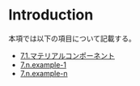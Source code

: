 # Introduction
本項では以下の項目について記載する。

* [7.1.マテリアルコンポーネント](./7_Designguideline/7-1_MaterialComponent.html)
* [7.n.example-1](./7_Designguideline/7-n_example-1.html)
* [7.n.example-n](./7_Designguideline/7-n_example-n.html)